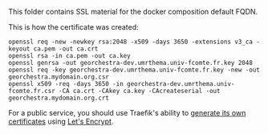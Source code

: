 This folder contains SSL material for the docker composition default FQDN.

This is how the certificate was created:
```
openssl req -new -newkey rsa:2048 -x509 -days 3650 -extensions v3_ca -keyout ca.pem -out ca.crt
openssl rsa -in ca.pem -out ca.key
openssl genrsa -out georchestra-dev.umrthema.univ-fcomte.fr.key 2048
openssl req -key georchestra-dev.umrthema.univ-fcomte.fr.key -new -out georchestra.mydomain.org.csr
openssl x509 -req -days 3650 -in georchestra-dev.umrthema.univ-fcomte.fr.csr -CA ca.crt -CAkey ca.key -CAcreateserial -out georchestra.mydomain.org.crt
```

For a public service, you should use Traefik's ability to [generate its own certificates](https://docs.traefik.io/user-guide/examples/#lets-encrypt-support) using [Let's Encrypt](https://letsencrypt.org/).
